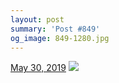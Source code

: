 ```yaml
---
layout: post
summary: 'Post #849'
og_image: 849-1280.jpg
---
```


<p>
  <time>
    <a href="/849">May 30, 2019</a>
  </time>
  <a href="/849">
    <img src="{{ site.assets_url }}/849-640.jpg" srcset="{{ site.assets_url }}/849-320.jpg 320w, {{ site.assets_url }}/849-640.jpg 640w, {{ site.assets_url }}/849-960.jpg 960w, {{ site.assets_url }}/849-1280.jpg 1280w" sizes="(min-width: 700px) 50vw, calc(100vw - 2rem)" />
  </a>
</p>
